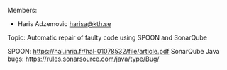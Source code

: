 Members:
* Haris Adzemovic harisa@kth.se

Topic:
Automatic repair of faulty code using SPOON and SonarQube

SPOON: https://hal.inria.fr/hal-01078532/file/article.pdf
SonarQube Java bugs: https://rules.sonarsource.com/java/type/Bug/
